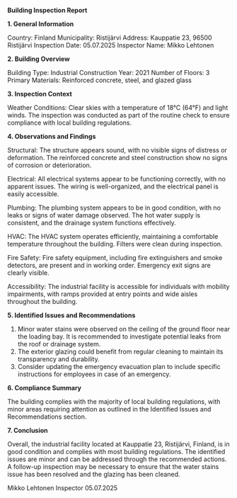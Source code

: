  **Building Inspection Report**

**1. General Information**

Country: Finland
Municipality: Ristijärvi
Address: Kauppatie 23, 96500 Ristijärvi
Inspection Date: 05.07.2025
Inspector Name: Mikko Lehtonen

**2. Building Overview**

Building Type: Industrial
Construction Year: 2021
Number of Floors: 3
Primary Materials: Reinforced concrete, steel, and glazed glass

**3. Inspection Context**

Weather Conditions: Clear skies with a temperature of 18°C (64°F) and light winds. The inspection was conducted as part of the routine check to ensure compliance with local building regulations.

**4. Observations and Findings**

Structural: The structure appears sound, with no visible signs of distress or deformation. The reinforced concrete and steel construction show no signs of corrosion or deterioration.

Electrical: All electrical systems appear to be functioning correctly, with no apparent issues. The wiring is well-organized, and the electrical panel is easily accessible.

Plumbing: The plumbing system appears to be in good condition, with no leaks or signs of water damage observed. The hot water supply is consistent, and the drainage system functions effectively.

HVAC: The HVAC system operates efficiently, maintaining a comfortable temperature throughout the building. Filters were clean during inspection.

Fire Safety: Fire safety equipment, including fire extinguishers and smoke detectors, are present and in working order. Emergency exit signs are clearly visible.

Accessibility: The industrial facility is accessible for individuals with mobility impairments, with ramps provided at entry points and wide aisles throughout the building.

**5. Identified Issues and Recommendations**

1. Minor water stains were observed on the ceiling of the ground floor near the loading bay. It is recommended to investigate potential leaks from the roof or drainage system.
2. The exterior glazing could benefit from regular cleaning to maintain its transparency and durability.
3. Consider updating the emergency evacuation plan to include specific instructions for employees in case of an emergency.

**6. Compliance Summary**

The building complies with the majority of local building regulations, with minor areas requiring attention as outlined in the Identified Issues and Recommendations section.

**7. Conclusion**

Overall, the industrial facility located at Kauppatie 23, Ristijärvi, Finland, is in good condition and complies with most building regulations. The identified issues are minor and can be addressed through the recommended actions. A follow-up inspection may be necessary to ensure that the water stains issue has been resolved and the glazing has been cleaned.

Mikko Lehtonen
Inspector
05.07.2025